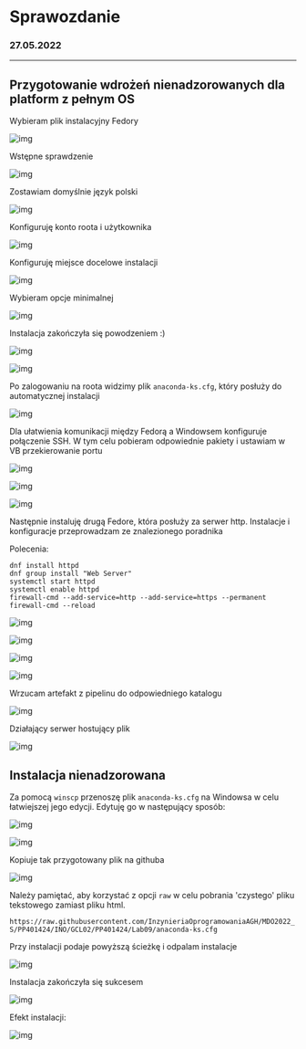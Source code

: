# Sprawozdanie
### 27.05.2022
---
## Przygotowanie wdrożeń nienadzorowanych dla platform z pełnym OS

Wybieram plik instalacyjny Fedory

![img](./s1.png)

Wstępne sprawdzenie

![img](./s2.png)

Zostawiam domyślnie język polski

![img](./s3.png)

Konfiguruję konto roota i użytkownika

![img](./s4.png)

Konfiguruję miejsce docelowe instalacji

![img](./s5.png)

Wybieram opcje minimalnej 

![img](./s6.png)

Instalacja zakończyła się powodzeniem :)

![img](./s7.png)

![img](./s8.png)

Po zalogowaniu na roota widzimy plik `anaconda-ks.cfg`, który posłuży do automatycznej instalacji

![img](./s9.png)

Dla ułatwienia komunikacji między Fedorą a Windowsem konfiguruje połączenie SSH. W tym celu pobieram odpowiednie pakiety i ustawiam w VB przekierowanie portu

![img](./s10.png)

![img](./s11.png)

![img](./s12.png)

Następnie instaluję drugą Fedore, która posłuży za serwer http. Instalacje i konfiguracje przeprowadzam ze znalezionego poradnika

Polecenia:

`dnf install httpd`  
`dnf group install "Web Server"`  
`systemctl start httpd`  
`systemctl enable httpd`  
`firewall-cmd --add-service=http --add-service=https --permanent`  
`firewall-cmd --reload`

![img](./s13.png)

![img](./s14.png)

![img](./s15.png)

![img](./s16.png)

Wrzucam artefakt z pipelinu do odpowiedniego katalogu

![img](./s17.png)

Działający serwer hostujący plik

![img](./s18.png)

## Instalacja nienadzorowana

Za pomocą `winscp` przenoszę plik `anaconda-ks.cfg` na Windowsa w celu łatwiejszej jego edycji. Edytuję go w następujący sposób:

![img](./s19a.png)

![img](./s19b.png)

Kopiuje tak przygotowany plik na githuba

![img](./s20.png)

Należy pamiętać, aby korzystać z opcji `raw` w celu pobrania 'czystego' pliku tekstowego zamiast pliku html.

`https://raw.githubusercontent.com/InzynieriaOprogramowaniaAGH/MDO2022_S/PP401424/INO/GCL02/PP401424/Lab09/anaconda-ks.cfg`

Przy instalacji podaje powyższą ścieżkę i odpalam instalacje

![img](./s21.png)

Instalacja zakończyła się sukcesem 

![img](./s22.png)

Efekt instalacji:

![img](./s23.png)